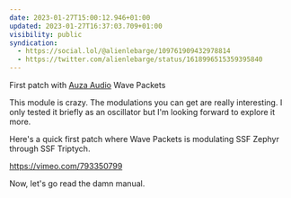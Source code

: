 ```yaml
---
date: 2023-01-27T15:00:12.946+01:00
updated: 2023-01-27T16:37:03.709+01:00
visibility: public
syndication:
  - https://social.lol/@alienlebarge/109761909432978814
  - https://twitter.com/alienlebarge/status/1618996515359395840
---
```

First patch with [Auza Audio](https://www.auzaaudio.com) Wave Packets

This module is crazy. The modulations you can get are really interesting. I only tested it briefly as an oscillator but I'm looking forward to explore it more.

Here's a quick first patch where Wave Packets is modulating SSF Zephyr through SSF Triptych.

https://vimeo.com/793350799

Now, let's go read the damn manual.
